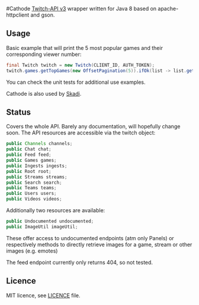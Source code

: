 #Cathode
[Twitch-API v3](https://github.com/justintv/Twitch-API) wrapper written for Java 8 based on apache-httpclient and gson.

## Usage
Basic example that will print the 5 most popular games and their corresponding viewer number:
```java
final Twitch twitch = new Twitch(CLIENT_ID, AUTH_TOKEN);
twitch.games.getTopGames(new OffsetPagination(5)).ifOk(list -> list.getTop().forEach(game -> System.out.println(game.getGame().getName() + " = " + game.getViewers())));
```
You can check the unit tests for additional use examples.

Cathode is also used by [Skadi](https://github.com/s1mplex/skadi).

## Status
Covers the whole API. Barely any documentation, will hopefully change soon.
The API resources are accessible via the twitch object:
```java
public Channels channels;
public Chat chat;
public Feed feed;
public Games games;
public Ingests ingests;
public Root root;
public Streams streams;
public Search search;
public Teams teams;
public Users users;
public Videos videos;
```
Additionally two resources are available:
```java
public Undocumented undocumented;
public ImageUtil imageUtil;
```
These offer access to undocumented endpoints (atm only Panels) or respectively methods to directly retrieve images for a game, stream or other images (e.g. emotes)


The feed endpoint currently only returns 404, so not tested.



## Licence
MIT licence, see [LICENCE](LICENCE) file.
